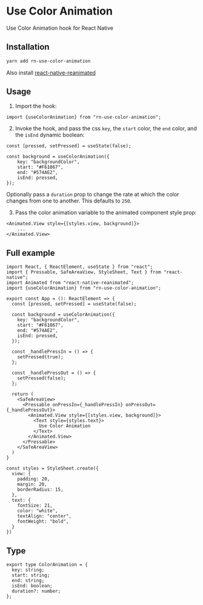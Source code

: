 # Use Color Animation

Use Color Animation hook for React Native

## Installation

```sh
yarn add rn-use-color-animation
```

Also install [react-native-reanimated](https://docs.swmansion.com/react-native-reanimated/docs/fundamentals/getting-started/)

## Usage

1. Import the hook:

```
import {useColorAnimation} from "rn-use-color-animation";
```

2. Invoke the hook, and pass the css `key`, the `start` color, the `end` color, and the `isEnd` dynamic boolean:

```
const [pressed, setPressed] = useState(false);

const background = useColorAnimation({
    key: "backgroundColor",
    start: "#F61067",
    end: "#574AE2",
    isEnd: pressed,
});
```

Optionally pass a `duration` prop to change the rate at which the color changes from one to another. This defaults to `250`.

3. Pass the color animation variable to the animated component style prop:

```
<Animated.View style={[styles.view, background]}>
    ...
</Animated.View>
```

## Full example

```
import React, { ReactElement, useState } from "react";
import { Pressable, SafeAreaView, StyleSheet, Text } from "react-native";
import Animated from "react-native-reanimated";
import {useColorAnimation} from "rn-use-color-animation";

export const App = (): ReactElement => {
  const [pressed, setPressed] = useState(false);
  
  const background = useColorAnimation({
    key: "backgroundColor",
    start: "#F61067",
    end: "#574AE2",
    isEnd: pressed,
  });

  const _handlePressIn = () => {
    setPressed(true);
  };

  const _handlePressOut = () => {
    setPressed(false);
  };

  return (
    <SafeAreaView>
      <Pressable onPressIn={_handlePressIn} onPressOut={_handlePressOut}>
        <Animated.View style={[styles.view, background]}>
          <Text style={styles.text}>
            Use Color Animation
          </Text>
        </Animated.View>
      </Pressable>
    </SafeAreaView>
  )
}

const styles = StyleSheet.create({
  view: {
    padding: 20,
    margin: 20,
    borderRadius: 15,
  },
  text: {
    fontSize: 21,
    color: "white",
    textAlign: "center",
    fontWeight: "bold",
  }
})
```

## Type

```
export type ColorAnimation = {
  key: string;
  start: string;
  end: string;
  isEnd: boolean;
  duration?: number;
};
```
